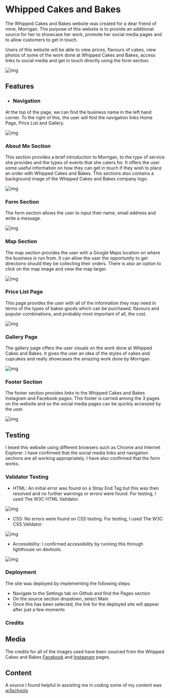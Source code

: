 # Whipped Cakes and Bakes

The Whipped Cakes and Bakes website was created for a dear friend of mine, Morrigan. The purpose of this website is to provide an additional source for her to showcase her work, promote her social media pages and to allow customers to get in touch.

Users of this website will be able to view prices, flavours of cakes, view photos of some of the work done at Whipped Cakes and Bakes, access links to social media and get in touch directly using the form section.

![img](../LeahClo-Project-One/assets/image/Whipped%20Responsive.PNG)


## Features

- ### Navigation
At the top of the page, we can find the business name in the left hand corner. To the right of this, the user will find the navigation links Home Page, Price List and Gallery.

![img](../LeahClo-Project-One/assets/image/Header.PNG)

### About Me Section
This section provides a brief introduction to Morrigan, to the type of service she provides and the types of events that she caters for. It offers the user some useful information on how they can get in touch if they wish to place an order with Whipped Cakes and Bakes. This sections also contains a background image of the Whipped Cakes and Bakes company logo.

![img](../LeahClo-Project-One/assets/image/About-Me.PNG)

### Form Section
The form section allows the user to input their name, email address and write a message.

![img](../LeahClo-Project-One/assets/image/Form.PNG)

### Map Section
The map section provides the user with a Google Maps location on where the business is run from. It can allow the user the opportunity to get directions should they be collecting their orders. There is also an option to click on the map image and view the map larger.

![img](../LeahClo-Project-One/assets/image/Map.PNG)

### Price List Page

This page provides the user with all of the information they may need in terms of the types of bakes goods which can be purchased, flavours and popular combinations, and probably most important of all, the cost.

![img](../LeahClo-Project-One/assets/image/Pricelist.PNG)

### Gallery Page

The gallery page offers the user visuals on the work done at Whipped Cakes and Bakes. It gives the user an idea of the styles of cakes and cupcakes and really showcases the amazing work done by Morrigan.

![img](../LeahClo-Project-One/assets/image/Gallery.PNG)

### Footer Section

The footer section provides links to the Whipped Cakes and Bakes Instagram and Facebook pages. This footer is carried among the 3 pages on the website and so the social media pages can be quickly accessed by the user.

![img](../LeahClo-Project-One/assets/image/Footer.PNG)

## Testing

I tesed this website using different browsers such as Chrome and Internet Explorer. I have confirmed that the social media links and navigation sections are all working appropriately. I have also confirmed that the form works.

### Validator Testing

- HTML: An initial error was found on a Stray End Tag but this was then resolved and no further warnings or errors were found. For testing, I used The W3C HTML Validator.

![img](../LeahClo-Project-One/assets/image/HTML%20no%20errors.PNG)

- CSS: No errors were found on CSS testing. For testing, I used The W3C CSS Validator.

![img](../LeahClo-Project-One/assets/image/CSS%20Errors.PNG)

- Accessibility: I confirmed accessibility by running this through lighthouse on devtools.

![img](../LeahClo-Project-One/assets/image/Accessibility.PNG)

### Deployment

The site was deployed by implementing the following steps: 

- Navigate to the Settings tab on Github and find the Pages section
- On the source section dropdown, select Main
- Once this has been selected, the link for the deployed site will appear after just a few moments

### Credits

## Media

The credits for all of the images used have been sourced from the Whipped Cakes and Bakes [Facebook](https://www.facebook.com/Whippedcakesandbakes1/) and [Instagram](https://instaram.com/whipped_cakesandbakes/) pages.

## Content

A source I found helpful in assisting me in coding some of my content was [w3schools](https://www.w3schools.com/html/html_examples.asp)

